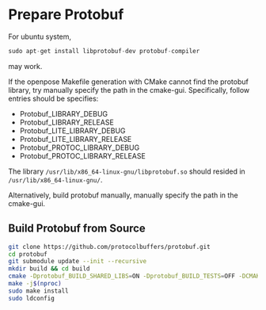 # Prepare Protobuf
For ubuntu system,
``` python
sudo apt-get install libprotobuf-dev protobuf-compiler
```
may work.

If the openpose Makefile generation with CMake cannot find the protobuf library,
try manually specify the path in the cmake-gui.
Specifically,
follow entries should be specifies:
- Protobuf_LIBRARY_DEBUG
- Protobuf_LIBRARY_RELEASE
- Protobuf_LITE_LIBRARY_DEBUG
- Protobuf_LITE_LIBRARY_RELEASE
- Protobuf_PROTOC_LIBRARY_DEBUG
- Protobuf_PROTOC_LIBRARY_RELEASE

The library `/usr/lib/x86_64-linux-gnu/libprotobuf.so`
should resided in `/usr/lib/x86_64-linux-gnu/`.


Alternatively, 
build protobuf manually, manually specify the path in the cmake-gui.

## Build Protobuf from Source
``` bash
git clone https://github.com/protocolbuffers/protobuf.git
cd protobuf
git submodule update --init --recursive 
mkdir build && cd build
cmake -Dprotobuf_BUILD_SHARED_LIBS=ON -Dprotobuf_BUILD_TESTS=OFF -DCMAKE_INSTALL_PREFIX=/usr/local .. 
make -j$(nproc)
sudo make install
sudo ldconfig
```